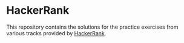 # HackerRank

This repository contains the solutions for the practice exercises from various tracks provided by [HackerRank](https://www.hackerrank.com).
